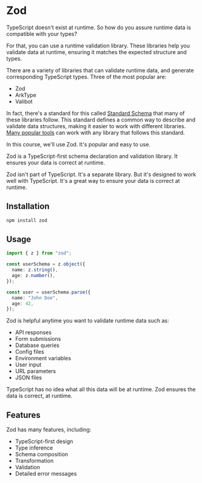 # Zod

TypeScript doesn't exist at runtime. So how do you assure runtime data is compatible with your types?

For that, you can use a runtime validation library. These libraries help you validate data at runtime, ensuring it matches the expected structure and types.

There are a variety of libraries that can validate runtime data, and generate corresponding TypeScript types. Three of the most popular are:

- Zod
- ArkType
- Valibot

In fact, there's a standard for this called [Standard Schema](https://github.com/standard-schema/standard-schema?tab=readme-ov-file#what-schema-libraries-implement-the-spec) that many of these libraries follow. This standard defines a common way to describe and validate data structures, making it easier to work with different libraries. [Many popular tools](https://github.com/standard-schema/standard-schema?tab=readme-ov-file#what-schema-libraries-implement-the-spec) can work with any library that follows this standard.

In this course, we'll use Zod. It's popular and easy to use.

Zod is a TypeScript-first schema declaration and validation library. It ensures your data is correct at runtime.

Zod isn't part of TypeScript. It's a separate library. But it's designed to work well with TypeScript. It's a great way to ensure your data is correct at runtime.

## Installation

```bash
npm install zod
```

## Usage

```ts
import { z } from "zod";

const userSchema = z.object({
  name: z.string(),
  age: z.number(),
});

const user = userSchema.parse({
  name: "John Doe",
  age: 42,
});
```

Zod is helpful anytime you want to validate runtime data such as:

- API responses
- Form submissions
- Database queries
- Config files
- Environment variables
- User input
- URL parameters
- JSON files

TypeScript has no idea what all this data will be at runtime. Zod ensures the data is correct, at runtime.

## Features

Zod has many features, including:

- TypeScript-first design
- Type inference
- Schema composition
- Transformation
- Validation
- Detailed error messages
